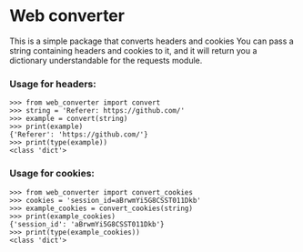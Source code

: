 # Web converter

This is a simple package that converts headers and cookies
You can pass a string containing headers and cookies to it, and it will return you a dictionary understandable for the requests module.

### Usage for headers:
```
>>> from web_converter import convert
>>> string = 'Referer: https://github.com/'
>>> example = convert(string)
>>> print(example)
{'Referer': 'https://github.com/'}
>>> print(type(example))
<class 'dict'>
```

### Usage for cookies:
```
>>> from web_converter import convert_cookies
>>> cookies = 'session_id=aBrwmYi5G8CSST011Dkb'
>>> example_cookies = convert_cookies(string)
>>> print(example_cookies)
{'session_id': 'aBrwmYi5G8CSST011Dkb'}
>>> print(type(example_cookies))
<class 'dict'>
```